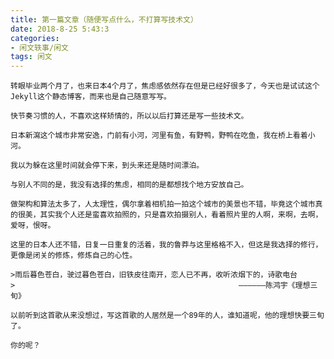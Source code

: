 ```yaml
---
title: 第一篇文章（随便写点什么，不打算写技术文）
date: 2018-8-25 5:43:3
categories:
- 闲文轶事/闲文
tags: 闲文
---
```


    转眼毕业两个月了，也来日本4个月了，焦虑感依然存在但是已经好很多了，今天也是试试这个Jekyll这个静态博客，而来也是自己随意写写。

    快节奏习惯的人，不喜欢这样矫情的，所以以后打算还是写一些技术文。

    日本新瀉这个城市非常安逸，门前有小河，河里有鱼，有野鸭，野鸭在吃鱼，我在桥上看着小河。

    我以为躲在这里时间就会停下来，到头来还是随时间漂泊。

    与别人不同的是，我没有选择的焦虑，相同的是都想找个地方安放自己。

    做架构和算法太多了，人太理性，偶尔拿着相机拍一拍这个城市的美景也不错，毕竟这个城市真的很美，其实我个人还是蛮喜欢拍照的，只是喜欢拍摄别人，看着照片里的人啊，来啊，去啊，爱呀，恨呀。

    这里的日本人还不错，日复一日重复的活着，我的鲁莽与这里格格不入，但这是我选择的修行，更像是闭关的修炼，修炼自己的心性。

    >雨后暮色苍白，驶过暮色苍白，旧铁皮往南开，恋人已不再，收听浓烟下的，诗歌电台
    >                                                  ——————陈鸿宇《理想三旬》

    以前听到这首歌从来没想过，写这首歌的人居然是一个89年的人，谁知道呢，他的理想快要三旬了。

    你的呢？
